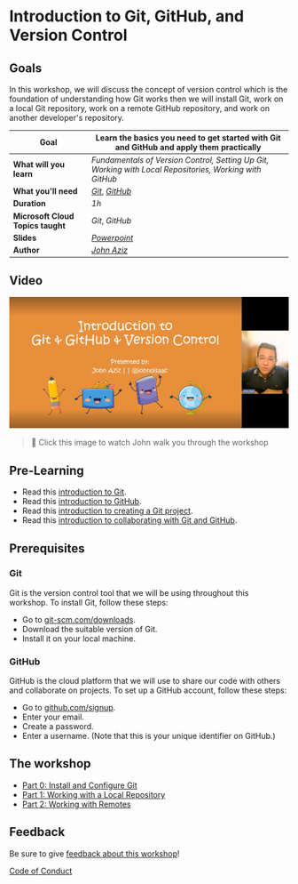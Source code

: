 # Introduction to Git, GitHub, and Version Control

## Goals

In this workshop, we will discuss the concept of version control which is the foundation of understanding how Git works then we will install Git, work on a local Git repository, work on a remote GitHub repository, and work on another developer's repository.   

| **Goal**                      | Learn the basics you need to get started with Git and GitHub and apply them practically                            |
| ----------------------------- | ------------------------------------------------------------------------------------------------------------------ |
| **What will you learn**       | *Fundamentals of Version Control, Setting Up Git, Working with Local Repositories, Working with GitHub*            |
| **What you'll need**          | *[Git](https://git-scm.com/?wt.mc_id=studentamb_71460)*, *[GitHub](https://github.com/?wt.mc_id=studentamb_71460)* |
| **Duration**                  | *1h*                                                                                                               |
| **Microsoft Cloud Topics taught**                  | *Git*, *GitHub*                                                                       |
| **Slides**                                         | *[Powerpoint](slides.pptx)*                                                           |
| **Author**                                         | *[John Aziz](https://github.com/john0isaac)*                                          |

## Video

[![workshop walk-through](./images/promo.png)](https://youtube.com/ "workshop walk-through")
> 🎥 Click this image to watch John walk you through the workshop

## Pre-Learning

- Read this [introduction to Git](https://learn.microsoft.com/training/modules/intro-to-git/0-introduction/?wt.mc_id=studentamb_71460).
- Read this [introduction to GitHub](https://learn.microsoft.com/training/modules/introduction-to-github/1-introduction/?wt.mc_id=studentamb_71460).
- Read this [introduction to creating a Git project](https://learn.microsoft.com/training/modules/create-git-project/1-introduction/?wt.mc_id=studentamb_71460).
- Read this [introduction to collaborating with Git and GitHub](https://learn.microsoft.com/training/modules/collaborate-with-git/0-introduction/?wt.mc_id=studentamb_71460).

## Prerequisites

### Git

Git is the version control tool that we will be using throughout this workshop.
To install Git, follow these steps:
- Go to [git-scm.com/downloads](https://git-scm.com/download/?wt.mc_id=studentamb_71460).
- Download the suitable version of Git.
- Install it on your local machine.

### GitHub

GitHub is the cloud platform that we will use to share our code with others and collaborate on projects.
To set up a GitHub account, follow these steps:
- Go to [github.com/signup](https://github.com/signup/?wt.mc_id=studentamb_71460).
- Enter your email.
- Create a password.
- Enter a username. (Note that this is your unique identifier on GitHub.)

## The workshop

- [Part 0: Install and Configure Git](./setup.md)
- [Part 1: Working with a Local Repository](./local-git.md)
- [Part 2: Working with Remotes](./remote-github.md)

## Feedback

Be sure to give [feedback about this workshop](https://forms.office.com/r/MdhJWMZthR)!

[Code of Conduct](../../CODE_OF_CONDUCT.md)
